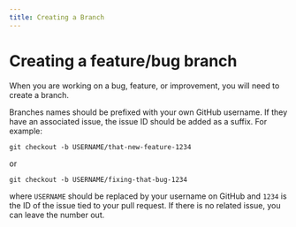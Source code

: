 ```yaml
---
title: Creating a Branch
---
```


# Creating a feature/bug branch

When you are working on a bug, feature, or improvement, you will need to create
a branch.

Branches names should be prefixed with your own GitHub username. If they have an
associated issue, the issue ID should be added as a suffix. For example:

```shell
git checkout -b USERNAME/that-new-feature-1234
```

or

```shell
git checkout -b USERNAME/fixing-that-bug-1234
```

where `USERNAME` should be replaced by your username on GitHub and `1234` is the
ID of the issue tied to your pull request. If there is no related issue, you can
leave the number out.
